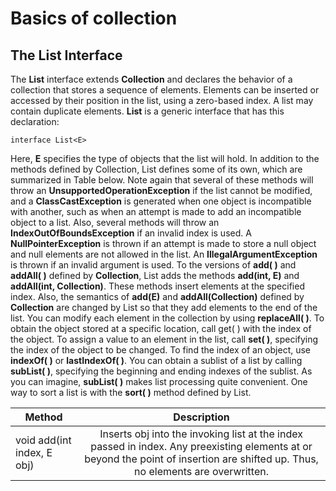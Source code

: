 # Basics of collection

## The List Interface

The **List** interface extends **Collection** and declares the behavior of a collection that stores
a sequence of elements. Elements can be inserted or accessed by their position in the list,
using a zero-based index. A list may contain duplicate elements. **List** is a generic interface
that has this declaration:

	interface List<E>

Here, **E** specifies the type of objects that the list will hold.
In addition to the methods defined by Collection, List defines some of its own, which
are summarized in Table below. Note again that several of these methods will throw an
**UnsupportedOperationException** if the list cannot be modified, and a **ClassCastException**
is generated when one object is incompatible with another, such as when an attempt is
made to add an incompatible object to a list. Also, several methods will throw an
**IndexOutOfBoundsException** if an invalid index is used. A **NullPointerException** is
thrown if an attempt is made to store a null object and null elements are not allowed
in the list. An **IllegalArgumentException** is thrown if an invalid argument is used.
To the versions of **add( )** and **addAll( )** defined by **Collection**, List adds the methods
**add(int, E)** and **addAll(int, Collection)**. These methods insert elements at the specified
index. Also, the semantics of **add(E)** and **addAll(Collection)** defined by **Collection** are
changed by List so that they add elements to the end of the list. You can modify each
element in the collection by using **replaceAll( )**.
To obtain the object stored at a specific location, call get( ) with the index of the object.
To assign a value to an element in the list, call **set( )**, specifying the index of the object to be
changed. To find the index of an object, use **indexOf( )** or **lastIndexOf( )**.
You can obtain a sublist of a list by calling **subList( )**, specifying the beginning and ending
indexes of the sublist. As you can imagine, **subList( )** makes list processing quite convenient.
One way to sort a list is with the **sort( )** method defined by List.


| Method        | Description   |
| ------------- |:-------------:| 
|void add(int index, E obj)|Inserts obj into the invoking list at the index passed in index. Any preexisting elements at or beyond the point of insertion are shifted up. Thus, no elements are overwritten.|



